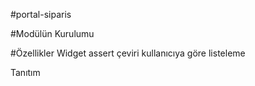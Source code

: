 #portal-siparis

#Modülün Kurulumu


#Özellikler
Widget
assert
çeviri
kullanıcıya göre listeleme

Tanıtım
